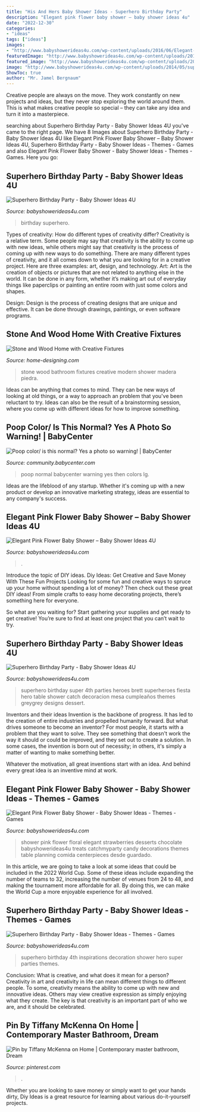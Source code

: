 ```yaml
---
title: "His And Hers Baby Shower Ideas - Superhero Birthday Party"
description: "Elegant pink flower baby shower – baby shower ideas 4u"
date: "2022-12-30"
categories:
- "ideas"
tags: ["ideas"]
images:
- "http://www.babyshowerideas4u.com/wp-content/uploads/2016/06/Elegant-Pink-Flower-Baby-Shower-Chocolate-Strawberries-600x800.jpg"
featuredImage: "http://www.babyshowerideas4u.com/wp-content/uploads/2016/06/Elegant-Pink-Flower-Baby-Shower-Chocolate-Strawberries-600x800.jpg"
featured_image: "http://www.babyshowerideas4u.com/wp-content/uploads/2016/06/Elegant-Pink-Flower-Baby-Shower-Chocolate-Strawberries-600x800.jpg"
image: "http://www.babyshowerideas4u.com/wp-content/uploads/2014/05/superhero-birthday-party-super-hero-decoration-inspirations-682x1024.jpg"
ShowToc: true
author: "Mr. Jamel Bergnaum"
---
```



Creative people are always on the move. They work constantly on new projects and ideas, but they never stop exploring the world around them. This is what makes creative people so special – they can take any idea and turn it into a masterpiece.

	

		
searching about Superhero Birthday Party - Baby Shower Ideas 4U you've came to the right page. We have 8 Images about Superhero Birthday Party - Baby Shower Ideas 4U like Elegant Pink Flower Baby Shower – Baby Shower Ideas 4U, Superhero Birthday Party - Baby Shower Ideas - Themes - Games and also Elegant Pink Flower Baby Shower - Baby Shower Ideas - Themes - Games. Here you go:
		
    
## Superhero Birthday Party - Baby Shower Ideas 4U

<img loading=lazy src="https://babyshowerideas4u.com/wp-content/uploads/2014/05/superhero-birthday-party-ideas-table-setting-little-capes-and-masks-682x1024.jpg" onerror="this.onerror=null;this.src='https://tse4.mm.bing.net/th?id=OIP.WqOaw8PXkrcZSVBjPyrcsgHaLH&amp;pid=15.1';" alt="Superhero Birthday Party - Baby Shower Ideas 4U">

_Source: babyshowerideas4u.com_

>birthday superhero. 

	

Types of creativity: How do different types of creativity differ?
Creativity is a relative term. Some people may say that creativity is the ability to come up with new ideas, while others might say that creativity is the process of coming up with new ways to do something. There are many different types of creativity, and it all comes down to what you are looking for in a creative project. Here are three examples: art, design, and technology.
Art: Art is the creation of objects or pictures that are not related to anything else in the world. It can be done in any form, whether it’s making art out of everyday things like paperclips or painting an entire room with just some colors and shapes.

Design: Design is the process of creating designs that are unique and effective. It can be done through drawings, paintings, or even software programs.

    
## Stone And Wood Home With Creative Fixtures

<img loading=lazy src="http://cdn.home-designing.com/wp-content/uploads/2015/02/stone-bathroom.jpg" onerror="this.onerror=null;this.src='https://tse3.mm.bing.net/th?id=OIP.7zsGOt-qj25OATWYtV7sHQHaJG&amp;pid=15.1';" alt="Stone and Wood Home with Creative Fixtures">

_Source: home-designing.com_

>stone wood bathroom fixtures creative modern shower madera piedra. 

	

Ideas can be anything that comes to mind. They can be new ways of looking at old things, or a way to approach an problem that you've been reluctant to try. Ideas can also be the result of a brainstorming session, where you come up with different ideas for how to improve something.

    
## Poop Color/ Is This Normal? Yes A Photo So Warning! | BabyCenter

<img loading=lazy src="http://imageserve.babycenter.com/20/000/356/QTd2klmwUXs2dwOqI0hGbnh1Ax40YYdu_lg.jpg" onerror="this.onerror=null;this.src='https://tse4.mm.bing.net/th?id=OIP.Gcim5SfAnAmh3rRa2a-HYgAAAA&amp;pid=15.1';" alt="Poop color/ is this normal? Yes a photo so warning! | BabyCenter">

_Source: community.babycenter.com_

>poop normal babycenter warning yes then colors lg. 

	

Ideas are the lifeblood of any startup. Whether it's coming up with a new product or develop an innovative marketing strategy, ideas are essential to any company's success.

    
## Elegant Pink Flower Baby Shower – Baby Shower Ideas 4U

<img loading=lazy src="https://babyshowerideas4u.com/wp-content/uploads/2016/06/Elegant-Pink-Flower-Baby-Shower-Buffet-Table.jpg" onerror="this.onerror=null;this.src='https://tse3.mm.bing.net/th?id=OIP.ZYcp4PrGfA4b5ztubWmH3gHaJ4&amp;pid=15.1';" alt="Elegant Pink Flower Baby Shower – Baby Shower Ideas 4U">

_Source: babyshowerideas4u.com_

>. 

	

Introduce the topic of DIY ideas.
Diy Ideas: Get Creative and Save Money With These Fun Projects
Looking for some fun and creative ways to spruce up your home without spending a lot of money? Then check out these great DIY ideas! From simple crafts to easy home decorating projects, there’s something here for everyone.

So what are you waiting for? Start gathering your supplies and get ready to get creative! You’re sure to find at least one project that you can’t wait to try.

    
## Superhero Birthday Party - Baby Shower Ideas 4U

<img loading=lazy src="https://babyshowerideas4u.com/wp-content/uploads/2014/05/superhero-birthday-party-ideas-1024x753.jpg" onerror="this.onerror=null;this.src='https://tse4.mm.bing.net/th?id=OIP.lrr8qIWwOTUlQpSiPUpX6gHaFc&amp;pid=15.1';" alt="Superhero Birthday Party - Baby Shower Ideas 4U">

_Source: babyshowerideas4u.com_

>superhero birthday super 4th parties heroes brett superheroes fiesta hero table shower catch decoracion mesa cumpleaños themes greygrey designs dessert. 

	

Inventors and their ideas
Invention is the backbone of progress. It has led to the creation of entire industries and propelled humanity forward. But what drives someone to become an inventor?
For most people, it starts with a problem that they want to solve. They see something that doesn't work the way it should or could be improved, and they set out to create a solution. In some cases, the invention is born out of necessity; in others, it's simply a matter of wanting to make something better.

Whatever the motivation, all great inventions start with an idea. And behind every great idea is an inventive mind at work.

    
## Elegant Pink Flower Baby Shower - Baby Shower Ideas - Themes - Games

<img loading=lazy src="http://www.babyshowerideas4u.com/wp-content/uploads/2016/06/Elegant-Pink-Flower-Baby-Shower-Chocolate-Strawberries-600x800.jpg" onerror="this.onerror=null;this.src='https://tse1.mm.bing.net/th?id=OIP.r8TzM29kD-0hWt4X3WaobAHaJ4&amp;pid=15.1';" alt="Elegant Pink Flower Baby Shower - Baby Shower Ideas - Themes - Games">

_Source: babyshowerideas4u.com_

>shower pink flower floral elegant strawberries desserts chocolate babyshowerideas4u treats catchmyparty candy decorations themes table planning comida centerpieces desde guardado. 

	

In this article, we are going to take a look at some ideas that could be included in the 2022 World Cup. Some of these ideas include expanding the number of teams to 32, increasing the number of venues from 24 to 48, and making the tournament more affordable for all. By doing this, we can make the World Cup a more enjoyable experience for all involved.

    
## Superhero Birthday Party - Baby Shower Ideas - Themes - Games

<img loading=lazy src="http://www.babyshowerideas4u.com/wp-content/uploads/2014/05/superhero-birthday-party-super-hero-decoration-inspirations-682x1024.jpg" onerror="this.onerror=null;this.src='https://tse1.mm.bing.net/th?id=OIP.i5OYjpm5EVl3YmclZJTxBAHaLH&amp;pid=15.1';" alt="Superhero Birthday Party - Baby Shower Ideas - Themes - Games">

_Source: babyshowerideas4u.com_

>superhero birthday 4th inspirations decoration shower hero super parties themes. 

	

Conclusion: What is creative, and what does it mean for a person?
Creativity in art and creativity in life can mean different things to different people. To some, creativity means the ability to come up with new and innovative ideas. Others may view creative expression as simply enjoying what they create. The key is that creativity is an important part of who we are, and it should be celebrated.

    
## Pin By Tiffany McKenna On Home | Contemporary Master Bathroom, Dream

<img loading=lazy src="https://i.pinimg.com/originals/be/b7/32/beb732d5b2c24c32cbf539d6ca492b0c.jpg" onerror="this.onerror=null;this.src='https://tse1.mm.bing.net/th?id=OIP._T7CfzaM6XwZcpNRABA-0wHaLH&amp;pid=15.1';" alt="Pin by Tiffany McKenna on Home | Contemporary master bathroom, Dream">

_Source: pinterest.com_

>. 

	

Whether you are looking to save money or simply want to get your hands dirty, Diy Ideas is a great resource for learning about various do-it-yourself projects.

